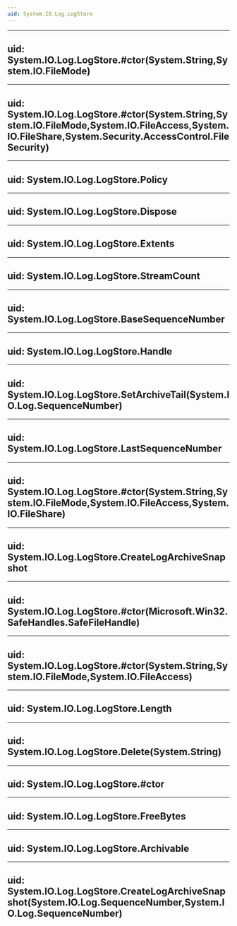 ```yaml
---
uid: System.IO.Log.LogStore
---
```


---
uid: System.IO.Log.LogStore.#ctor(System.String,System.IO.FileMode)
---

---
uid: System.IO.Log.LogStore.#ctor(System.String,System.IO.FileMode,System.IO.FileAccess,System.IO.FileShare,System.Security.AccessControl.FileSecurity)
---

---
uid: System.IO.Log.LogStore.Policy
---

---
uid: System.IO.Log.LogStore.Dispose
---

---
uid: System.IO.Log.LogStore.Extents
---

---
uid: System.IO.Log.LogStore.StreamCount
---

---
uid: System.IO.Log.LogStore.BaseSequenceNumber
---

---
uid: System.IO.Log.LogStore.Handle
---

---
uid: System.IO.Log.LogStore.SetArchiveTail(System.IO.Log.SequenceNumber)
---

---
uid: System.IO.Log.LogStore.LastSequenceNumber
---

---
uid: System.IO.Log.LogStore.#ctor(System.String,System.IO.FileMode,System.IO.FileAccess,System.IO.FileShare)
---

---
uid: System.IO.Log.LogStore.CreateLogArchiveSnapshot
---

---
uid: System.IO.Log.LogStore.#ctor(Microsoft.Win32.SafeHandles.SafeFileHandle)
---

---
uid: System.IO.Log.LogStore.#ctor(System.String,System.IO.FileMode,System.IO.FileAccess)
---

---
uid: System.IO.Log.LogStore.Length
---

---
uid: System.IO.Log.LogStore.Delete(System.String)
---

---
uid: System.IO.Log.LogStore.#ctor
---

---
uid: System.IO.Log.LogStore.FreeBytes
---

---
uid: System.IO.Log.LogStore.Archivable
---

---
uid: System.IO.Log.LogStore.CreateLogArchiveSnapshot(System.IO.Log.SequenceNumber,System.IO.Log.SequenceNumber)
---
